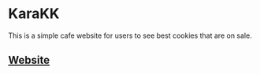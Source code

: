 # KaraKK

This is a simple cafe website for users to see best cookies that are on sale.

## [Website](https://gauravsinghdev.github.io/KaraKK/)
